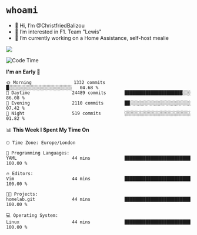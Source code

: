 # `whoami`

- 👋 Hi, I’m @ChristfriedBalizou
- 👀 I’m interested in F1. Team "Lewis"
- 🌱 I’m currently working on a Home Assistance, self-host mealie
<!--
- 💞️ I’m looking to collaborate on
- 📫 How to reach me /dev/stdin
-->


![](https://github-readme-stats.vercel.app/api?username=Christfriedbalizou&show_icons=true&hide_title=true&theme=solarized-dark&count_private=true&hide=stars)
<!-- 
  ![](https://github-readme-stats.vercel.app/api/top-langs/?username=Christfriedbalizou&show_icons=true&hide_title=true&theme=solarized-dark&layout=compact&show_icons=true&count_private=false)
-->


<!--START_SECTION:waka-->
![Code Time](http://img.shields.io/badge/Code%20Time-15%20hrs%2015%20mins-blue)

**I'm an Early 🐤** 

```text
🌞 Morning                1332 commits        █░░░░░░░░░░░░░░░░░░░░░░░░   04.68 % 
🌆 Daytime                24489 commits       ██████████████████████░░░   86.08 % 
🌃 Evening                2110 commits        ██░░░░░░░░░░░░░░░░░░░░░░░   07.42 % 
🌙 Night                  519 commits         ░░░░░░░░░░░░░░░░░░░░░░░░░   01.82 % 
```


📊 **This Week I Spent My Time On** 

```text
🕑︎ Time Zone: Europe/London

💬 Programming Languages: 
YAML                     44 mins             █████████████████████████   100.00 % 

🔥 Editors: 
Vim                      44 mins             █████████████████████████   100.00 % 

🐱‍💻 Projects: 
homelab.git              44 mins             █████████████████████████   100.00 % 

💻 Operating System: 
Linux                    44 mins             █████████████████████████   100.00 % 
```


<!--END_SECTION:waka-->


<!---
ChristfriedBalizou/ChristfriedBalizou is a ✨ special ✨ repository because its `README.md` (this file) appears on your GitHub profile.
You can click the Preview link to take a look at your changes.
--->
